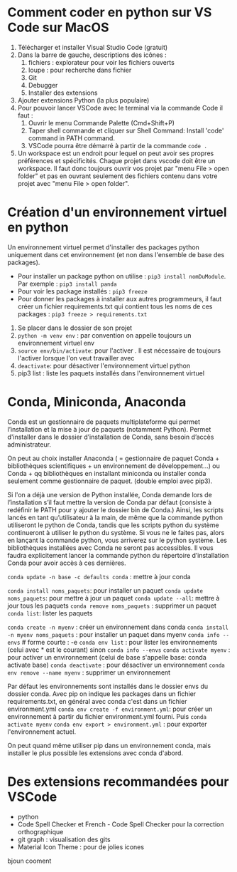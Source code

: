 # Comment coder en python sur VS Code sur MacOS 
<!-- EM 20.04.23 v1 -->

1. Télécharger et installer Visual Studio Code (gratuit)
2. Dans la barre de gauche, descriptions des icônes : 
   1. fichiers : explorateur pour voir les fichiers ouverts
   2. loupe : pour recherche dans fichier
   3. Git 
   4. Debugger 
   5. Installer des extensions
3. Ajouter extensions Python (la plus populaire)
4. Pour pouvoir lancer VSCode avec le terminal via la commande Code il faut : 
   1. Ouvrir le menu Commande Palette (Cmd+Shift+P)
   2. Taper shell commande et cliquer sur Shell Command: Install 'code' command in PATH command.
   3. VSCode pourra être démarré à partir de la commande `code .`
5. Un workspace est un endroit pour lequel on peut avoir ses propres préférences et spécificités.
Chaque projet dans vscode doit être un workspace. Il faut donc toujours ouvrir vos projet par "menu File > open folder" et pas en ouvrant seulement des fichiers contenu dans votre projet avec "menu File > open folder".



# Création d'un environnement virtuel en python

Un environnement virtuel permet d'installer des packages python uniquement dans cet environnement (et non dans l'ensemble de base des packages). 

- Pour installer un package python on utilise : `pip3 install nomDuModule`. Par exemple : `pip3 install panda`
- Pour voir les package installés : `pip3 freeze`
- Pour donner les packages à installer aux autres programmeurs, il faut créer un fichier requirements.txt qui contient tous les noms de ces packages : `pip3 freeze > requirements.txt`


1. Se placer dans le dossier de son projet
2. `python -m venv env` : par convention on appelle toujours un environnement virtuel env 
3. `source env/bin/activate`: pour l'activer . Il est nécessaire de toujours l'activer lorsque l'on veut travailler avec
4. `deactivate`: pour désactiver l'environnement virtuel python
5. pip3 list : liste les paquets installés dans l'environnement virtuel

# Conda, Miniconda, Anaconda

Conda est un gestionnaire de paquets multiplateforme qui permet l’installation et la mise à jour de paquets (notamment Python).
Permet d'installer dans le dossier d’installation de Conda, sans besoin d’accès administrateur.

On peut au choix installer Anaconda ( = gestionnaire de paquet Conda + bibliothèques scientifiques + un environnement de développement…) ou Conda + qq bibliothèques en installant miniconda ou installer conda seulement comme gestionnaire de paquet.
(double emploi avec pip3).



Si l'on a déjà une version de Python installée, Conda demande lors de l’installation s’il faut mettre la version de Conda par défaut (consiste à redéfinir le PATH pour y ajouter le dossier bin de Conda.)
Ainsi, les scripts lancés en tant qu’utilisateur à la main, de même que la commande python utiliseront le python de Conda, tandis que les scripts python du système continueront à utiliser le python du système.
Si vous ne le faites pas, alors en lançant la commande python, vous arriverez sur le python système. Les bibliothèques installées avec Conda ne seront pas accessibles. Il vous faudra explicitement lancer la commande python du répertoire d’installation Conda pour avoir accès à ces dernières.

`conda update -n base -c defaults conda` : mettre à jour conda


`conda install noms_paquets`: pour installer un paquet
`conda update noms_paquets`: pour mettre à jour un paquet
`conda update --all`: mettre à jour tous les paquets
`conda remove noms_paquets` : supprimer un paquet
`conda list`: lister les paquets


`conda create -n myenv` : créer un environnement dans conda
`conda install -n myenv noms_paquets` : pour installer un paquet dans myenv
`conda info --envs` # forme courte : -e 
`conda env list` : pour lister les environnements (celui avec * est le courant) sinon `conda info --envs`
`conda activate myenv` : pour activer un environnement (celui de base s'appelle base: conda activate base)
`conda deactivate` : pour désactiver un environnement 
`conda env remove --name myenv` : supprimer un environnement

Par défaut les environnements sont installés dans le dossier envs du dossier conda. 
Avec pip on indique les packages dans un fichier requirements.txt, en général avec conda c'est dans un fichier environment.yml
`conda env create -f environment.yml`: pour créer un environnement à partir du fichier environment.yml fourni. 
Puis `conda activate myenv`
`conda env export > environment.yml` : pour exporter l'environnement actuel.

On peut quand même utiliser pip dans un environnement conda, mais installer le plus possible les extensions avec conda d'abord. 


# Des extensions recommandées pour VSCode

- python
- Code Spell Checker et French - Code Spell Checker pour la correction orthographique
- git graph : visualisation des gits
- Material Icon Theme : pour de jolies icones

bjoun cooment 
 
